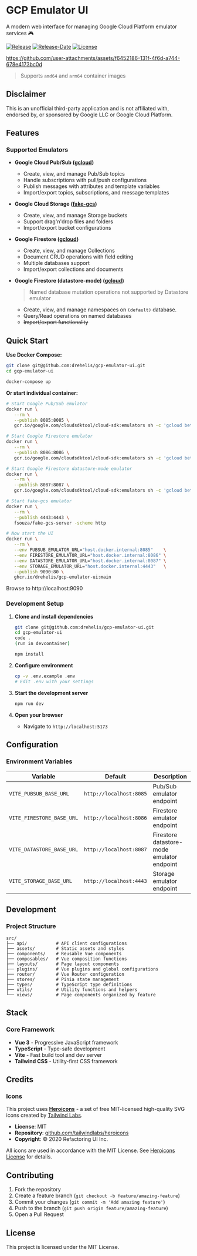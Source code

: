 # GCP Emulator UI

A modern web interface for managing Google Cloud Platform emulator services 🎮

[![Release](https://img.shields.io/github/release/drehelis/gcp-emulator-ui.svg)](https://github.com/drehelis/gcp-emulator-ui/releases/latest)
[![Release-Date](https://img.shields.io/github/release-date/drehelis/gcp-emulator-ui
)](https://github.com/drehelis/gcp-emulator-ui/releases/latest)
[![License](https://img.shields.io/github/license/drehelis/gcp-emulator-ui.svg)](LICENSE)

https://github.com/user-attachments/assets/f6452186-131f-4f6d-a744-678e4173bc0d

> Supports `amd64` and `arm64` container images

## Disclaimer
This is an unofficial third-party application and is not affiliated with, endorsed by, or sponsored by Google LLC or Google Cloud Platform.

## Features

### Supported Emulators

- **Google Cloud Pub/Sub ([gcloud](https://cloud.google.com/pubsub/docs/emulator))**
   * Create, view, and manage Pub/Sub topics
   * Handle subscriptions with pull/push configurations
   * Publish messages with attributes and template variables
   * Import/export topics, subscriptions, and message templates

- **Google Cloud Storage ([fake-gcs](https://github.com/fsouza/fake-gcs-server))**
   * Create, view, and manage Storage buckets
   * Support drag'n'drop files and folders
   * Import/export bucket configurations

- **Google Firestore ([gcloud](https://cloud.google.com/firestore/native/docs/emulator))**
   * Create, view, and manage Collections
   * Document CRUD operations with field editing
   * Multiple databases support
   * Import/export collections and documents

- **Google Firestore (datastore-mode) ([gcloud](https://cloud.google.com/datastore/docs/tools/datastore-emulator))**
   > Named database mutation operations not supported by Datastore emulator
   * Create, view, and manage namespaces on `(default)` database.
   * Query/Read operations on named databases
   * ~~Import/export functionality~~


## Quick Start

**Use Docker Compose:**
```bash
git clone git@github.com:drehelis/gcp-emulator-ui.git
cd gcp-emulator-ui

docker-compose up
```

**Or start individual container:**
```bash
# Start Google Pub/Sub emulator
docker run \
   --rm \
   --publish 8085:8085 \
   gcr.io/google.com/cloudsdktool/cloud-sdk:emulators sh -c 'gcloud beta emulators pubsub start --host-port=0.0.0.0:8085'

# Start Google Firestore emulator
docker run \
   --rm \
   --publish 8086:8086 \
   gcr.io/google.com/cloudsdktool/cloud-sdk:emulators sh -c 'gcloud beta emulators firestore start --host-port=0.0.0.0:8086'

# Start Google Firestore datastore-mode emulator
docker run \
   --rm \
   --publish 8087:8087 \
   gcr.io/google.com/cloudsdktool/cloud-sdk:emulators sh -c 'gcloud beta emulators firestore start --database-mode=datastore-mode --host-port=0.0.0.0:8087'

# Start fake-gcs emulator
docker run \
   --rm \
   --publish 4443:4443 \
   fsouza/fake-gcs-server -scheme http

# Now start the UI
docker run \
   --rm \
   --env PUBSUB_EMULATOR_URL="host.docker.internal:8085"    \
   --env FIRESTORE_EMULATOR_URL="host.docker.internal:8086" \
   --env DATASTORE_EMULATOR_URL="host.docker.internal:8087" \
   --env STORAGE_EMULATOR_URL="host.docker.internal:4443"   \
   --publish 9090:80 \
   ghcr.io/drehelis/gcp-emulator-ui:main
```

Browse to http://localhost:9090

### Development Setup

1. **Clone and install dependencies**
   ```bash
   git clone git@github.com:drehelis/gcp-emulator-ui.git
   cd gcp-emulator-ui
   code .
   (run in devcontainer)
   
   npm install
   ```

2. **Configure environment**
   ```bash
   cp -v .env.example .env
   # Edit .env with your settings
   ```

3. **Start the development server**
   ```bash
   npm run dev
   ```

4. **Open your browser**
   - Navigate to `http://localhost:5173`

## Configuration

### Environment Variables

| Variable | Default | Description |
|----------|---------|-------------|
| `VITE_PUBSUB_BASE_URL` | `http://localhost:8085` | Pub/Sub emulator endpoint |
| `VITE_FIRESTORE_BASE_URL` | `http://localhost:8086` | Firestore emulator endpoint |
| `VITE_DATASTORE_BASE_URL` | `http://localhost:8087` | Firestore datastore-mode emulator endpoint |
| `VITE_STORAGE_BASE_URL` | `http://localhost:4443` | Storage emulator endpoint |

## Development

### Project Structure

```
src/
├── api/           # API client configurations
├── assets/        # Static assets and styles
├── components/    # Reusable Vue components
├── composables/   # Vue composition functions
├── layouts/       # Page layout components
├── plugins/       # Vue plugins and global configurations
├── router/        # Vue Router configuration
├── stores/        # Pinia state management
├── types/         # TypeScript type definitions
├── utils/         # Utility functions and helpers
└── views/         # Page components organized by feature
```

## Stack

### Core Framework
- **Vue 3** - Progressive JavaScript framework
- **TypeScript** - Type-safe development
- **Vite** - Fast build tool and dev server
- **Tailwind CSS** - Utility-first CSS framework

## Credits

### Icons
This project uses [**Heroicons**](https://heroicons.com/) - a set of free MIT-licensed high-quality SVG icons created by [Tailwind Labs](https://tailwindlabs.com/).

- **License**: MIT
- **Repository**: [github.com/tailwindlabs/heroicons](https://github.com/tailwindlabs/heroicons)
- **Copyright**: © 2020 Refactoring UI Inc.

All icons are used in accordance with the MIT License. See [Heroicons License](https://github.com/tailwindlabs/heroicons/blob/master/LICENSE) for details.

## Contributing

1. Fork the repository
2. Create a feature branch (`git checkout -b feature/amazing-feature`)
3. Commit your changes (`git commit -m 'Add amazing feature'`)
4. Push to the branch (`git push origin feature/amazing-feature`)
5. Open a Pull Request

## License

This project is licensed under the MIT License.
